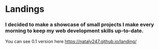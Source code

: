# Landings

### I decided to make a showcase of small projects I make every morning to keep my web development skills up-to-date.

You can see 0.1 version here https://nataly247.github.io/landing/
